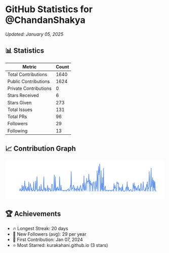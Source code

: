 # GitHub Statistics for @ChandanShakya
*Updated: January 05, 2025*

## 📊 Statistics
| Metric | Count |
|--------|--------|
| Total Contributions | 1640 |
| Public Contributions | 1624 |
| Private Contributions | 0 |
| Stars Received | 6 |
| Stars Given | 273 |
| Total Issues | 131 |
| Total PRs | 96 |
| Followers | 29 |
| Following | 13 |

## 📈 Contribution Graph

![Contribution Graph](./contribution_graph.png)

## 🏆 Achievements

- 🔥 Longest Streak: 20 days
- 👥 New Followers (avg): 29 per year
- 📅 First Contribution: Jan 07, 2024
- ⭐ Most Starred: kurakahani.github.io (3 stars)

